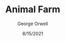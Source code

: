 ---
title: Animal Farm
author: George Orwell
date: 8/15/2021
layout: ../layouts/BlogPost.astro
genres: ["Non-Fiction", "Self-Help"]

bookImageId: 4c3foejom9CSDPEmy8o1ZM
rating: 5
bookLinkUs: https://google.com
bookLinkJp: https://google.com
description:
---